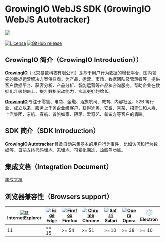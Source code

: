 # GrowingIO WebJS SDK (GrowingIO WebJS Autotracker)

<img src="https://camo.githubusercontent.com/c3c2e7ce30ff03eed73f096b4dd254a30d47beda2a5185b20efb1dc52998e5a0/68747470733a2f2f7777772e67726f77696e67696f2e636f6d2f766173736574732f696d616765732f686f6d655f76332f67696f2d6c6f676f2d7072696d6172792e737667" width="70%" ></img>

[![License](https://img.shields.io/github/license/growingio/growingio-sdk-webjs-autotracker)](https://github.com/growingio/growingio-sdk-webjs-autotracker/blob/main/LICENSE)
[![GitHub release](https://img.shields.io/badge/release-3.8.3-blue)](https://github.com/growingio/growingio-sdk-webjs-autotracker/releases)

## GrowingIO 简介（GrowingIO Introduction））

[**GrowingIO**](https://www.growingio.com/)（北京易数科技有限公司）是基于用户行为数据的增长平台，国内领先的数据运营解决方案供应商。为产品、运营、市场、数据团队及管理者等，提供客户数据平台、获客分析、产品分析、智能运营等产品和咨询服务，帮助企业在数据化升级的路上，提升数据驱动能力，实现更好的增长。

[**GrowingIO**](https://www.growingio.com/) 专注于零售、电商、金融、酒旅航司、教育、内容社区、B2B 等行业，成立以来，服务上千家企业级客户，获得迪奥、安踏、喜茶、招商仁和人寿、上汽集团、东航、春航、首旅如家、陌陌、爱奇艺、新东方等客户的青睐。

## SDK 简介（SDK Introduction）

**GrowingIO Autotracker** 具备自动采集基本的用户行为事件，比如访问和行为数据等。目前支持代码埋点、无埋点、可视化圈选、热图等功能。

## 集成文档（Integration Document）

[集成文档](https://growingio.github.io/growingio-sdk-docs/docs/webjs/3.8)

## 浏览器兼容性（Browsers support）

| [<img src="https://raw.githubusercontent.com/alrra/browser-logos/master/src//archive/internet-explorer_9-11/internet-explorer_9-11_48x48.png" alt="IE" width="24px" height="24px" />](http://godban.github.io/browsers-support-badges/)<br/>InternetExplorer | [<img src="https://raw.githubusercontent.com/alrra/browser-logos/master/src/edge/edge_48x48.png" alt="Edge" width="24px" height="24px" />](http://godban.github.io/browsers-support-badges/)<br/>Edge | [<img src="https://raw.githubusercontent.com/alrra/browser-logos/master/src/firefox/firefox_48x48.png" alt="Firefox" width="24px" height="24px" />](http://godban.github.io/browsers-support-badges/)<br/>Firefox | [<img src="https://raw.githubusercontent.com/alrra/browser-logos/master/src/chrome/chrome_48x48.png" alt="Chrome" width="24px" height="24px" />](http://godban.github.io/browsers-support-badges/)<br/>Chrome | [<img src="https://raw.githubusercontent.com/alrra/browser-logos/master/src/safari/safari_48x48.png" alt="Safari" width="24px" height="24px" />](http://godban.github.io/browsers-support-badges/)<br/>Safari | [<img src="https://raw.githubusercontent.com/alrra/browser-logos/master/src/opera/opera_48x48.png" alt="Opera" width="24px" height="24px" />](http://godban.github.io/browsers-support-badges/)<br/>Opera | [<img src="https://raw.githubusercontent.com/alrra/browser-logos/master/src/electron/electron_48x48.png" alt="Electron" width="24px" height="24px" />](http://godban.github.io/browsers-support-badges/)<br/>Electron |
| ------------------------------------------------------------------------------------------------------------------------------------------------------------------------------------------------------------------------------------------------------------ | ----------------------------------------------------------------------------------------------------------------------------------------------------------------------------------------------------- | ----------------------------------------------------------------------------------------------------------------------------------------------------------------------------------------------------------------- | ------------------------------------------------------------------------------------------------------------------------------------------------------------------------------------------------------------- | ------------------------------------------------------------------------------------------------------------------------------------------------------------------------------------------------------------- | --------------------------------------------------------------------------------------------------------------------------------------------------------------------------------------------------------- | --------------------------------------------------------------------------------------------------------------------------------------------------------------------------------------------------------------------- |
| 11                                                                                                                                                                                                                                                           | >= 15                                                                                                                                                                                                 | >= 54                                                                                                                                                                                                             | >= 51                                                                                                                                                                                                         | >= 10                                                                                                                                                                                                         | >= 38                                                                                                                                                                                                     | >= 10                                                                                                                                                                                                                 |
